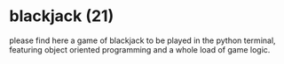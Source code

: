 # blackjack (21)
please find here a game of blackjack to be played in the python terminal, featuring object oriented programming and a whole load of game logic.
